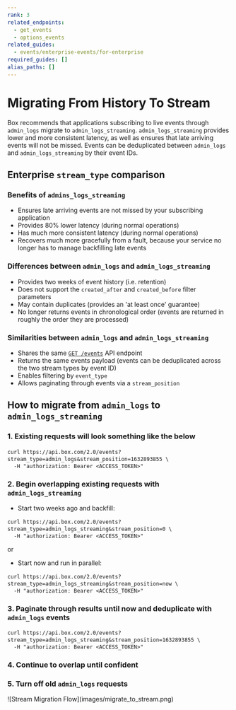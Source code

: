 ```yaml
---
rank: 3
related_endpoints:
  - get_events
  - options_events
related_guides:
  - events/enterprise-events/for-enterprise
required_guides: []
alias_paths: []
---
```


# Migrating From History To Stream

Box recommends that applications subscribing to live events through
`admin_logs` migrate to `admin_logs_streaming`. `admin_logs_streaming` provides
lower and more consistent latency, as well as ensures that late arriving
events will not be missed. Events can be deduplicated between `admin_logs` and
`admin_logs_streaming` by their event IDs.

## Enterprise `stream_type` comparison

### Benefits of `admins_logs_streaming`

- Ensures late arriving events are not missed by your subscribing application
- Provides 80% lower latency (during normal operations)
- Has much more consistent latency (during normal operations)
- Recovers much more gracefully from a fault, because your service no longer
  has to manage backfilling late events

### Differences between `admin_logs` and `admin_logs_streaming`

- Provides two weeks of event history (i.e. retention)
- Does not support the `created_after` and `created_before` filter parameters
- May contain duplicates (provides an 'at least once' guarantee)
- No longer returns events in chronological order (events are returned in
  roughly the order they are processed)

### Similarities between `admin_logs` and `admin_logs_streaming`

- Shares the same [`GET /events`][events-api] API endpoint
- Returns the same events payload (events can be deduplicated across the two
  stream types by event ID)
- Enables filtering by `event_type`
- Allows paginating through events via a `stream_position`

## How to migrate from `admin_logs` to `admin_logs_streaming`

### 1. Existing requests will look something like the below

<!-- markdownlint-disable line-length -->
```curl
curl https://api.box.com/2.0/events?stream_type=admin_logs&stream_position=1632893855 \
  -H "authorization: Bearer <ACCESS_TOKEN>"
```
<!-- markdownlint-enable line-length -->

### 2. Begin overlapping existing requests with `admin_logs_streaming`

- Start two weeks ago and backfill:
<!-- markdownlint-disable line-length -->
```curl
curl https://api.box.com/2.0/events?stream_type=admin_logs_streaming&stream_position=0 \
  -H "authorization: Bearer <ACCESS_TOKEN>"
```
<!-- markdownlint-enable line-length -->

or

- Start now and run in parallel:
<!-- markdownlint-disable line-length -->
```curl
curl https://api.box.com/2.0/events?stream_type=admin_logs_streaming&stream_position=now \
  -H "authorization: Bearer <ACCESS_TOKEN>"
```

### 3. Paginate through results until now and deduplicate with `admin_logs` events

```curl
curl https://api.box.com/2.0/events?stream_type=admin_logs_streaming&stream_position=1632893855 \
  -H "authorization: Bearer <ACCESS_TOKEN>"
```
<!-- markdownlint-enable line-length -->

### 4. Continue to overlap until confident

### 5. Turn off old `admin_logs` requests

<ImageFrame center shadow border>
![Stream Migration Flow](images/migrate_to_stream.png)
</ImageFrame>

[events-api]: e://events
